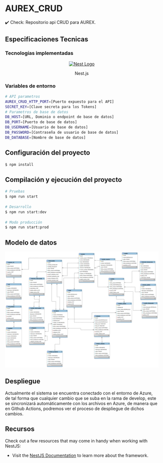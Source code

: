 # AUREX_CRUD
:heavy_check_mark: Check: Repositorio api CRUD para AUREX.

## Especificaciones Tecnicas

### Tecnologías implementadas

<p align="center">
  <a href="http://nestjs.com/" target="blank"><img src="https://nestjs.com/img/logo-small.svg" width="120" alt="Nest Logo" /></a>
</p>

<p align="Center">Nest.js</p>

### Variables de entorno
```bash
# API parametros
AUREX_CRUD_HTTP_PORT=[Puerto expuesto para el API]
SECRET_KEY=[Clave secreta para los Tokens]
# Parametros de base de datos
DB_HOST=[URL, Dominio o endpoint de base de datos]
DB_PORT=[Puerto de base de datos]
DB_USERNAME=[Usuario de base de datos]
DB_PASSWORD=[Contraseña de usuario de base de datos]
DB_DATABASE=[Nombre de base de datos]
```

## Configuración del proyecto

```bash
$ npm install
```

## Compilación y ejecución del proyecto

```bash
# Pruebas
$ npm run start

# Desarrollo
$ npm run start:dev

# Modo producción
$ npm run start:prod
```
## Modelo de datos

<img src="database/MODELO_FINAL_BD.png" alt="MODELO DE BASE DE DATOS">

## Despliegue

Actualmente el sistema se encuentra conectado con el entorno de Azure, de tal forma que cualquier cambio que se suba en la rama de develop, este se sincronizará automáticamente con los archivos en Azure, de manera que en Github Actions, podremos ver el proceso de despliegue de dichos cambios.

## Recursos

Check out a few resources that may come in handy when working with NestJS:

- Visit the [NestJS Documentation](https://docs.nestjs.com) to learn more about the framework.